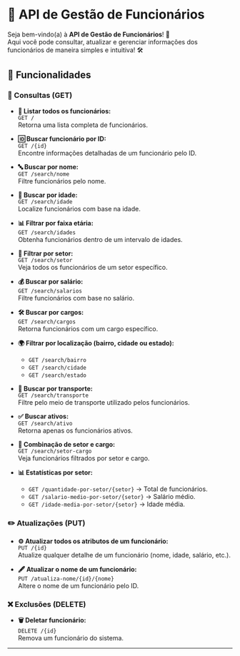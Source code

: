 # 🚀 API de Gestão de Funcionários

Seja bem-vindo(a) à **API de Gestão de Funcionários**! 🎉  
Aqui você pode consultar, atualizar e gerenciar informações dos funcionários de maneira simples e intuitiva! 🛠️

## 🌟 Funcionalidades

### 🔎 Consultas (GET)

- **📄 Listar todos os funcionários:**  
  `GET /`  
  Retorna uma lista completa de funcionários.

- **🆔 Buscar funcionário por ID:**  
  `GET /{id}`  
  Encontre informações detalhadas de um funcionário pelo ID.

- **🔤 Buscar por nome:**  
  `GET /search/nome`  
  Filtre funcionários pelo nome.

- **👶 Buscar por idade:**  
  `GET /search/idade`  
  Localize funcionários com base na idade.

- **📊 Filtrar por faixa etária:**  
  `GET /search/idades`  
  Obtenha funcionários dentro de um intervalo de idades.

- **🏢 Filtrar por setor:**  
  `GET /search/setor`  
  Veja todos os funcionários de um setor específico.

- **💰 Buscar por salário:**  
  `GET /search/salarios`  
  Filtre funcionários com base no salário.

- **🛠️ Buscar por cargos:**  
  `GET /search/cargos`  
  Retorna funcionários com um cargo específico.

- **🌍 Filtrar por localização (bairro, cidade ou estado):**  
  - `GET /search/bairro`  
  - `GET /search/cidade`  
  - `GET /search/estado`  

- **🚌 Buscar por transporte:**  
  `GET /search/transporte`  
  Filtre pelo meio de transporte utilizado pelos funcionários.

- **✅ Buscar ativos:**  
  `GET /search/ativo`  
  Retorna apenas os funcionários ativos.

- **🔗 Combinação de setor e cargo:**  
  `GET /search/setor-cargo`  
  Veja funcionários filtrados por setor e cargo.

- **📊 Estatísticas por setor:**  
  - `GET /quantidade-por-setor/{setor}` → Total de funcionários.  
  - `GET /salario-medio-por-setor/{setor}` → Salário médio.  
  - `GET /idade-media-por-setor/{setor}` → Idade média.


### ✏️ Atualizações (PUT)

- **⚙️ Atualizar todos os atributos de um funcionário:**  
  `PUT /{id}`  
  Atualize qualquer detalhe de um funcionário (nome, idade, salário, etc.).

- **🖋️ Atualizar o nome de um funcionário:**  
  `PUT /atualiza-nome/{id}/{nome}`  
  Altere o nome de um funcionário pelo ID.


### ❌ Exclusões (DELETE)

- **🗑️ Deletar funcionário:**  
  `DELETE /{id}`  
  Remova um funcionário do sistema.

---

